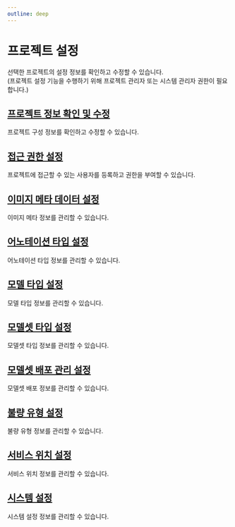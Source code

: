 ```yaml
---
outline: deep
---
```


# 프로젝트 설정
선택한 프로젝트의 설정 정보를 확인하고 수정할 수 있습니다.  
(프로젝트 설정 기능을 수행하기 위해 프로젝트 관리자 또는 시스템 관리자 권한이 필요합니다.)

## [프로젝트 정보 확인 및 수정](./project-info)
프로젝트 구성 정보를 확인하고 수정할 수 있습니다.

## [접근 권한 설정](./access-control)
프로젝트에 접근할 수 있는 사용자를 등록하고 권한을 부여할 수 있습니다.

## [이미지 메타 데이터 설정](./image-meta)
이미지 메타 정보를 관리할 수 있습니다.

## [어노테이션 타입 설정](./annotation-type)
어노테이션 타입 정보를 관리할 수 있습니다.

## [모델 타입 설정](./model-type)
모델 타입 정보를 관리할 수 있습니다.

## [모델셋 타입 설정](./modelset-type)
모델셋 타입 정보를 관리할 수 있습니다.

## [모델셋 배포 관리 설정](./modelset-deploy)
모델셋 배포 정보를 관리할 수 있습니다.

## [불량 유형 설정](./defect-type)
불량 유형 정보를 관리할 수 있습니다.

## [서비스 위치 설정](./service-location)
서비스 위치 정보를 관리할 수 있습니다.

## [시스템 설정](./system-settings)
시스템 설정 정보를 관리할 수 있습니다.